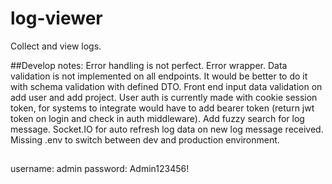 # log-viewer
Collect and view logs.

##Develop notes:
Error handling is not perfect. Error wrapper.
Data validation is not implemented on all endpoints. It would be better to do it with schema validation with defined DTO.
Front end input data validation on add user and add project.
User auth is currently made with cookie session token, for systems to integrate would have to add bearer token (return jwt token on login and check in auth middleware).
Add fuzzy search for log message.
Socket.IO for auto refresh log data on new log message received.
Missing .env to switch between dev and production environment.

##

username: admin
password: Admin123456!